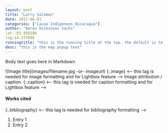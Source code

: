 ```yaml
---
layout: post
title: "Larry Salomon"
date: 2017-06-01
categories: ["Cacao Indigenous Nicaragua"]
author: "Aaron Dickinson Sachs"
lat:-83.950186
lng:14.377686
runningtitle: "this is the running title at the top. the default is to display the site title, so to activate the running title you will need to uncomment in the post.html layout"
desc: "this is the map popup text"
---
```

Body text goes here in Markdown

![Image title](images/filename.jpg -or- imageurl)
   {:.image} <-- this tag is needed for image formatting and for Lightbox feature -->
Image attribution / caption.
   {:.caption} <-- this tag is needed for caption formatting and for Lightbox feature -->

#### Works cited

{:.bibliography} <-- this tag is needed for bibliography formatting -->
1. Entry 1
2. Entry 2
